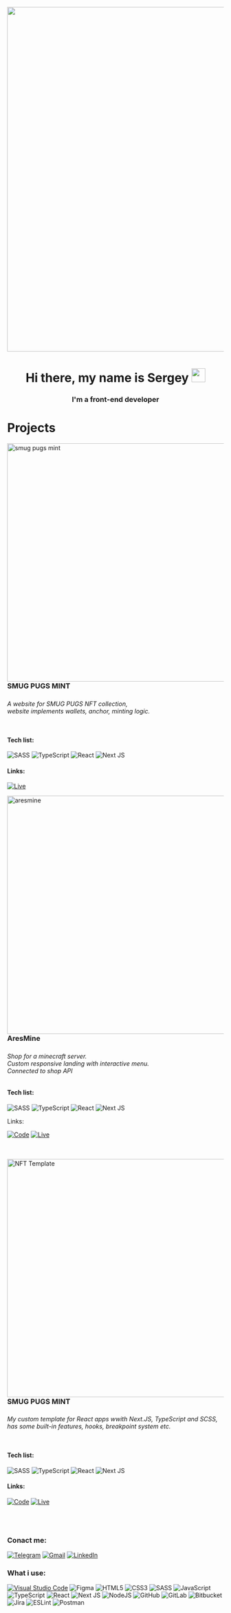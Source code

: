 <p align="center"><img src="https://c.tenor.com/H549T-Zxtg0AAAAd/anime-aesthetic.gif" width="800"/></p>


<h1 align="center">Hi there, my name&nbsp;is&nbsp;Sergey
<img src="https://github.com/blackcater/blackcater/raw/main/images/Hi.gif" height="32"/></h1>
<h3 align="center">I'm a front-end developer</h3>

<span align="center">

</span>


<h1 align="left">Projects</h1>


[<img alt="smug pugs mint" align="right" src="https://i.ibb.co/wCvxSYg/SmugPugs.png" width="553"/>](https://smug-pugs-mint.vercel.app)
<h3>SMUG PUGS MINT<h3>
<h6>A website for SMUG PUGS NFT collection,<br/> website implements wallets, anchor, minting logic.<br/><br/></h6>
  <h4>Tech list:</h4>
  
![SASS](https://img.shields.io/badge/SCSS-hotpink.svg?style=for-the-badge&logo=SASS&logoColor=white)
![TypeScript](https://img.shields.io/badge/typescript-%23007ACC.svg?style=for-the-badge&logo=typescript&logoColor=white)
![React](https://img.shields.io/badge/react-%2320232a.svg?style=for-the-badge&logo=react&logoColor=%2361DAFB)
![Next JS](https://img.shields.io/badge/Next-black?style=for-the-badge&logo=next.js&logoColor=white)
  
  <h4>Links:</h4>
  
  [![Live](https://img.shields.io/badge/-live%20demo-blue?style=for-the-badge)](https://smug-pugs-mint.vercel.app)
  
  </div>
  
      

[<img alt="aresmine" align="left" src="https://i.ibb.co/N3wwJp9/AresMine.png" width="553"/>](https://aresmine.vercel.app)
<h3>AresMine<h3>
<h6>Shop for a minecraft server. <br/>
Custom responsive landing with interactive menu. <br/>
Connected to shop API</h6>
  <h4>Tech list:</h4>
  
![SASS](https://img.shields.io/badge/SCSS-hotpink.svg?style=for-the-badge&logo=SASS&logoColor=white)
![TypeScript](https://img.shields.io/badge/typescript-%23007ACC.svg?style=for-the-badge&logo=typescript&logoColor=white)
![React](https://img.shields.io/badge/react-%2320232a.svg?style=for-the-badge&logo=react&logoColor=%2361DAFB)
![Next JS](https://img.shields.io/badge/Next-black?style=for-the-badge&logo=next.js&logoColor=white)
  
  Links:
  
  [![Code](https://img.shields.io/badge/-source%20code-green?style=for-the-badge)](https://gitfront.io/r/elmosmokinweed/50c8ea7c1f1e77d951160ccf9e72ff38d8f4cf96/AresMine/)
  [![Live](https://img.shields.io/badge/-live%20demo-blue?style=for-the-badge)](https://aresmine.vercel.app)
<br /><br /><br />
  
[<img alt="NFT Template" align="right" src="https://i.ibb.co/PmnbvBM/nts.png" width="553"/>](https://next-typescript-scss-template.vercel.app/)
<h3>SMUG PUGS MINT<h3>
<h6>My custom template for React apps wwith Next.JS, TypeScript and SCSS,<br/>has some built-in features, hooks, breakpoint system etc.<br/><br/></h6>
  <h4>Tech list:</h4>
  
![SASS](https://img.shields.io/badge/SCSS-hotpink.svg?style=for-the-badge&logo=SASS&logoColor=white)
![TypeScript](https://img.shields.io/badge/typescript-%23007ACC.svg?style=for-the-badge&logo=typescript&logoColor=white)
![React](https://img.shields.io/badge/react-%2320232a.svg?style=for-the-badge&logo=react&logoColor=%2361DAFB)
![Next JS](https://img.shields.io/badge/Next-black?style=for-the-badge&logo=next.js&logoColor=white)
  
  <h4>Links:</h4>
  
   [![Code](https://img.shields.io/badge/-source%20code-green?style=for-the-badge)](https://github.com/elmosmokinweed/next-typescript-scss-template)
  [![Live](https://img.shields.io/badge/-live%20demo-blue?style=for-the-badge)](https://next-typescript-scss-template.vercel.app/)
  
</div>
  
<br/>
<br />
  
### Conact me:
  
[![Telegram](https://img.shields.io/badge/Telegram-2CA5E0?style=for-the-badge&logo=telegram&logoColor=white)](https://www.t.me/elmosmokinweed)
[![Gmail](https://img.shields.io/badge/Gmail-D14836?style=for-the-badge&logo=gmail&logoColor=white)](mailto:mrelmosmokinweed@gmail.com)
[![LinkedIn](https://img.shields.io/badge/linkedin-%230077B5.svg?style=for-the-badge&logo=linkedin&logoColor=white)](https://www.linkedin.com/in/sergey-bogatyrenkov-12ba28220/)

### What i use:
[![Visual Studio Code](https://img.shields.io/badge/Visual%20Studio%20Code-0078d7.svg?style=for-the-badge&logo=visual-studio-code&logoColor=white)](https://www.google.com)
![Figma](https://img.shields.io/badge/figma-%23F24E1E.svg?style=for-the-badge&logo=figma&logoColor=white)
![HTML5](https://img.shields.io/badge/html5-%23E34F26.svg?style=for-the-badge&logo=html5&logoColor=white)
![CSS3](https://img.shields.io/badge/css3-%231572B6.svg?style=for-the-badge&logo=css3&logoColor=white)
![SASS](https://img.shields.io/badge/SCSS-hotpink.svg?style=for-the-badge&logo=SASS&logoColor=white)
![JavaScript](https://img.shields.io/badge/javascript-%23323330.svg?style=for-the-badge&logo=javascript&logoColor=%23F7DF1E)
![TypeScript](https://img.shields.io/badge/typescript-%23007ACC.svg?style=for-the-badge&logo=typescript&logoColor=white)
![React](https://img.shields.io/badge/react-%2320232a.svg?style=for-the-badge&logo=react&logoColor=%2361DAFB)
![Next JS](https://img.shields.io/badge/Next-black?style=for-the-badge&logo=next.js&logoColor=white)
![NodeJS](https://img.shields.io/badge/node.js-6DA55F?style=for-the-badge&logo=node.js&logoColor=white)
![GitHub](https://img.shields.io/badge/github-%23121011.svg?style=for-the-badge&logo=github&logoColor=white)
![GitLab](https://img.shields.io/badge/gitlab-%23181717.svg?style=for-the-badge&logo=gitlab&logoColor=white)
![Bitbucket](https://img.shields.io/badge/bitbucket-%230047B3.svg?style=for-the-badge&logo=bitbucket&logoColor=white)
![Jira](https://img.shields.io/badge/jira-%230A0FFF.svg?style=for-the-badge&logo=jira&logoColor=white)
![ESLint](https://img.shields.io/badge/ESLint-4B3263?style=for-the-badge&logo=eslint&logoColor=white)
![Postman](https://img.shields.io/badge/Postman-FF6C37?style=for-the-badge&logo=postman&logoColor=white)




<br />


[Gmail]: mailto:mrelmosmokinweed@gmail.com

